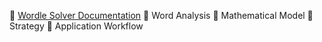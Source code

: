 📘 [Wordle Solver Documentation](https://github.com/GajananSD/Wordle-Solver/blob/main/Algorithm/Wordle%20Finder.pdf)
🔹 Word Analysis
🔹 Mathematical Model
🔹 Strategy
🔹 Application Workflow


